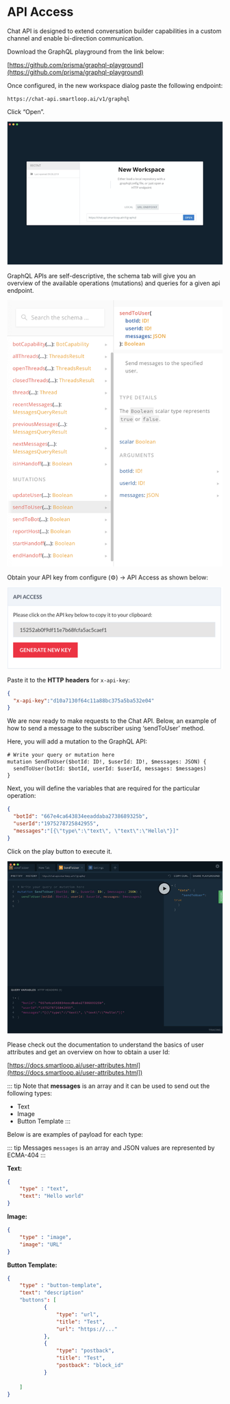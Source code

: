 # API Access

Chat API is designed to extend conversation builder capabilities in a custom channel and enable bi-direction communication.

Download the GraphQL playground from the link below:

[https://github.com/prisma/graphql-playground](https://github.com/prisma/graphql-playground)

Once configured, in the new workspace dialog paste the following endpoint:

```
https://chat-api.smartloop.ai/v1/graphql
```

Click “Open”. 

![](./graphql-new.png)

GraphQL APIs are self-descriptive, the schema tab will give you an overview of the available operations (mutations) and queries for a given api endpoint.

![](./graphql-schema.png)

Obtain your API key from configure (⚙) -> API Access  as shown below:

![](./api-access.png)

Paste it to the **HTTP headers** for `x-api-key`:

```json
{
  "x-api-key":"d10a7130f64c11a88bc375a5ba532e04"
}
```

 
We are now ready to make requests to the Chat API. Below, an example of how to send a message to the subscriber using ‘sendToUser’ method.

Here, you will add a mutation to the GraphQL API:

```
# Write your query or mutation here
mutation SendToUser($botId: ID!, $userId: ID!, $messages: JSON) {
  sendToUser(botId: $botId, userId: $userId, messages: $messages)
}
```

Next, you will define the variables that are required for the particular operation:
```json
{
  "botId": "667e4ca643834eeaddaba2738689325b",
  "userId":"1975278725842955",
  "messages":"[{\"type\":\"text\", \"text\":\"Hello\"}]"
}
```


Click on the play button to execute it.

![](./graphql-sendToBot.png)

Please check out the documentation to understand the basics of user attributes and get an overview on how to obtain a user Id:

[https://docs.smartloop.ai/user-attributes.html](https://docs.smartloop.ai/user-attributes.html])

::: tip
Note that **messages** is an array and it can be used to send out the following types:

* Text
* Image
* Button Template
:::

Below is are examples of payload for each type:


::: tip Messages
`messages` is an array and JSON values are represented by ECMA-404
:::



**Text:**
```json
{
    "type" : "text",
    "text": "Hello world"
}
```

**Image:**

```json
{
	"type" : "image",
	"image": "URL"
}
```
**Button Template:**

```json
{
	"type" : "button-template",
	"text": "description"
	"buttons": [
			{
				"type": "url",
				"title": "Test",
				"url": "https://..."
			},
			{
				"type": "postback",
				"title": "Test",
				"postback": "block_id"
			}

	]
}
```